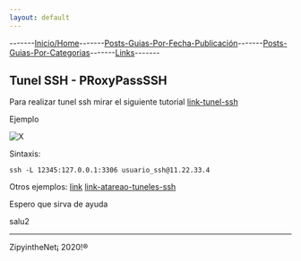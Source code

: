 ```yaml
---
layout: default
---
```

-------[Inicio/Home](./../index.html)-------[Posts-Guias-Por-Fecha-Publicación](./../posts.html)-------[Posts-Guias-Por-Categorias](./../categorias.html)-------[Links](./../links.html)-------
## Tunel SSH - PRoxyPassSSH

Para realizar tunel ssh mirar el siguiente tutorial [link-tunel-ssh](https://juncotic.com/mysql-tunelizando-la-conexion-medio-ssh/)

Ejemplo

![X](https://juncotic.com/wp-content/uploads/2017/01/mysql_query_ssh.png)

Sintaxis:
```
ssh -L 12345:127.0.0.1:3306 usuario_ssh@11.22.33.4
```

Otros ejemplos: [link](https://www.redeszone.net/tutoriales/servidores/ssh-tunneling/) [link-atareao-tuneles-ssh](https://www.atareao.es/ubuntu/tuneles-ssh/)

Espero que sirva de ayuda

salu2

-----------------------------------------------------------------------------

ZipyintheNet¡ 2020!®
